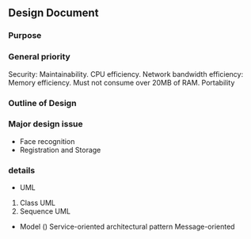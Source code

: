 ## Design Document
### Purpose
### General priority
Security: 
Maintainability. 
CPU efficiency. 
Network bandwidth efficiency:
Memory efficiency. Must not consume over 20MB of RAM.
Portability


### Outline of Design

### Major design issue
+ Face recognition 
+ Registration and Storage
### details 
- UML
1. Class UML
2. Sequence UML
- Model ()
Service-oriented architectural pattern
Message-oriented 